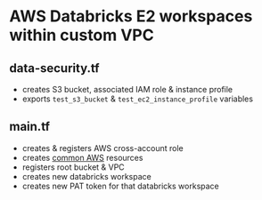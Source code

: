 # AWS Databricks E2 workspaces within custom VPC

## data-security.tf

* creates S3 bucket, associated IAM role & instance profile
* exports `test_s3_bucket` & `test_ec2_instance_profile` variables

## main.tf

* creates & registers AWS cross-account role
* creates [common AWS](../modules/aws-mws-common) resources
* registers root bucket & VPC
* creates new databricks workspace
* creates new PAT token for that databricks workspace
